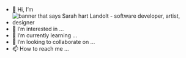 - 👋 Hi, I’m 
- <img src="(https://github.com/c-lilley-ds/c-lilley-ds/blob/main/header.png)" alt="banner that says Sarah hart Landolt - software developer, artist, designer">
- 👀 I’m interested in ...
- 🌱 I’m currently learning ...
- 💞️ I’m looking to collaborate on ...
- 📫 How to reach me ...

<!---
c-lilley-ds/c-lilley-ds is a ✨ special ✨ repository because its `README.md` (this file) appears on your GitHub profile.
You can click the Preview link to take a look at your changes.
--->

